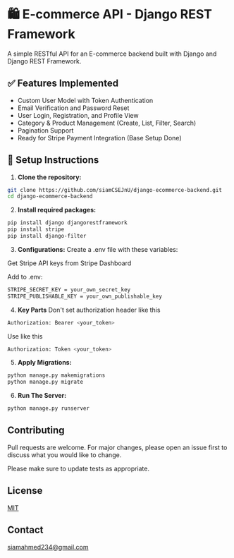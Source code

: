 # 🛍️ E-commerce API - Django REST Framework

A simple RESTful API for an E-commerce backend built with Django and Django REST Framework.

## ✅ Features Implemented

- Custom User Model with Token Authentication
- Email Verification and Password Reset
- User Login, Registration, and Profile View
- Category & Product Management (Create, List, Filter, Search)
- Pagination Support
- Ready for Stripe Payment Integration (Base Setup Done)



## 🚀 Setup Instructions


1. **Clone the repository:**

```bash
git clone https://github.com/siamCSEJnU/django-ecommerce-backend.git
cd django-ecommerce-backend
 ```

2. **Install required packages:**

```bash
pip install django djangorestframework
pip install stripe
pip install django-filter
 ```


3. **Configurations:** 
Create a .env file with these variables:

Get Stripe API keys from Stripe Dashboard

Add to .env:
```bash
STRIPE_SECRET_KEY = your_own_secret_key
STRIPE_PUBLISHABLE_KEY = your_own_publishable_key
 ```
4. **Key Parts**
Don't set authorization header like this

```bash
Authorization: Bearer <your_token>

 ```
 Use like this
```bash
Authorization: Token <your_token>

 ```

5. **Apply Migrations:**

```bash
python manage.py makemigrations
python manage.py migrate

 ```
6. **Run The Server:**

```bash
python manage.py runserver
 ```

## Contributing

Pull requests are welcome. For major changes, please open an issue first
to discuss what you would like to change.

Please make sure to update tests as appropriate.

## License

[MIT](https://choosealicense.com/licenses/mit/)

## Contact
siamahmed234@gmail.com


    
